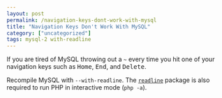 ```yaml
---
layout: post
permalink: /navigation-keys-dont-work-with-mysql
title: "Navigation Keys Don't Work With MySQL"
category: ["uncategorized"]
tags: mysql-2 with-readline
---
```

If you are tired of MySQL throwing out a `~` every time you hit one of your navigation keys such as <kbd>Home</kbd>, <kbd>End</kbd>, and <kbd>Delete</kbd>.

Recompile MySQL with `--with-readline`. The [`readline`](http://cnswww.cns.cwru.edu/php/chet/readline/rltop.html) package is also required to run PHP in interactive mode (`php -a`).

